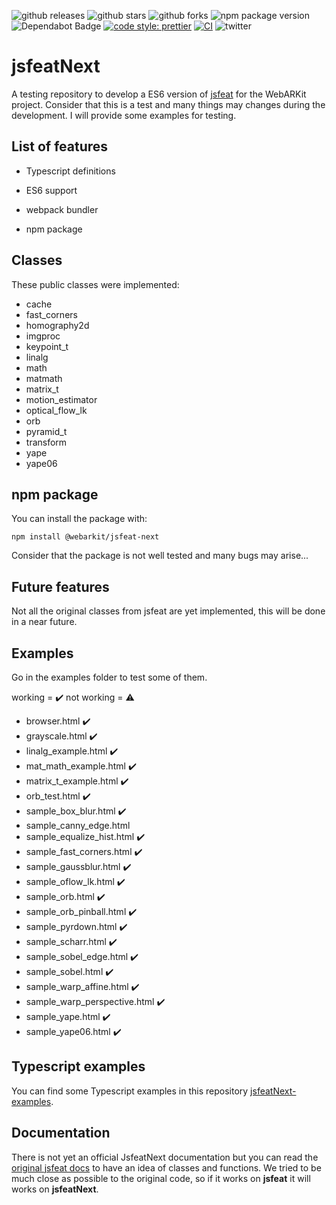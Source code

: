 ![github releases](https://flat.badgen.net/github/release/webarkit/jsfeatNext)
![github stars](https://flat.badgen.net/github/stars/webarkit/jsfeatNext)
![github forks](https://flat.badgen.net/github/forks/webarkit/jsfeatNext)
![npm package version](https://flat.badgen.net/npm/v/@webarkit/jsfeat-next)
![Dependabot Badge](https://flat.badgen.net/dependabot/thepracticaldev/dev.to?icon=dependabot)
[![code style: prettier](https://img.shields.io/badge/code_style-prettier-ff69b4.svg?style=flat-square)](https://github.com/prettier/prettier)
[![CI](https://github.com/webarkit/ARnft/actions/workflows/CI.yml/badge.svg)](https://github.com/webarkit/jsfeatNext/actions/workflows/CI.yml)
![twitter](https://flat.badgen.net/twitter/follow/WebarkitO)

# jsfeatNext

A testing repository to develop a ES6 version of [jsfeat](https://github.com/inspirit/jsfeat) for the WebARKit project. Consider that this is a test and many things may changes during the development. I will provide some examples for testing.

## List of features

- Typescript definitions

- ES6 support

- webpack bundler

- npm package

## Classes
These public classes were implemented:
- cache
- fast_corners
- homography2d
- imgproc
- keypoint_t
- linalg
- math
- matmath
- matrix_t
- motion_estimator
- optical_flow_lk
- orb
- pyramid_t
- transform
- yape
- yape06

## npm package
You can install the package with:

`npm install @webarkit/jsfeat-next`

Consider that the package is not well tested and many bugs may arise...

## Future features
Not all the original classes from jsfeat are yet implemented, this will be done in a near future.

## Examples
Go in the examples folder to test some of them.

working = ✔️ not working = ⚠️

- browser.html ✔️
- grayscale.html ✔️
- linalg_example.html ✔️
- mat_math_example.html ✔️
- matrix_t_example.html ✔️
- orb_test.html ✔️
- sample_box_blur.html ✔️
- sample_canny_edge.html 
- sample_equalize_hist.html ✔️
- sample_fast_corners.html ✔️
- sample_gaussblur.html ✔️
- sample_oflow_lk.html ✔️
- sample_orb.html ✔️
- sample_orb_pinball.html ✔️
- sample_pyrdown.html ✔️
- sample_scharr.html ✔️
- sample_sobel_edge.html ✔️
- sample_sobel.html ✔️
- sample_warp_affine.html ✔️
- sample_warp_perspective.html ✔️
- sample_yape.html ✔️
- sample_yape06.html ✔️

## Typescript examples

You can find some Typescript examples in this repository [jsfeatNext-examples](https://github.com/webarkit/jsfeatNext-examples). 

## Documentation

There is not yet an official JsfeatNext documentation but you can read the [original jsfeat docs](https://inspirit.github.io/jsfeat/) to have an idea of classes and functions. We tried to be much close as possible to the original code, so if it works on **jsfeat** it will works on **jsfeatNext**.